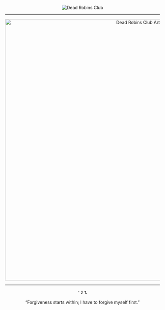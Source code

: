 <p align="center">
  <img src="https://img.shields.io/badge/Dead_Robins_Club-%F0%9F%92%80_-black?style=round-square" alt="Dead Robins Club"/>
</p>

<hr />

<p align="center">
  <img src="https://i.pinimg.com/1200x/4f/e6/71/4fe671f7a027e8a386521aa7da40003b.jpg" alt="Dead Robins Club Art" width="850"/>
</p>
<hr />
<p align="center">
  ᶻ 𝗓 𐰁
<p align="center">
“Forgiveness starts within; I have to forgive myself first.”
